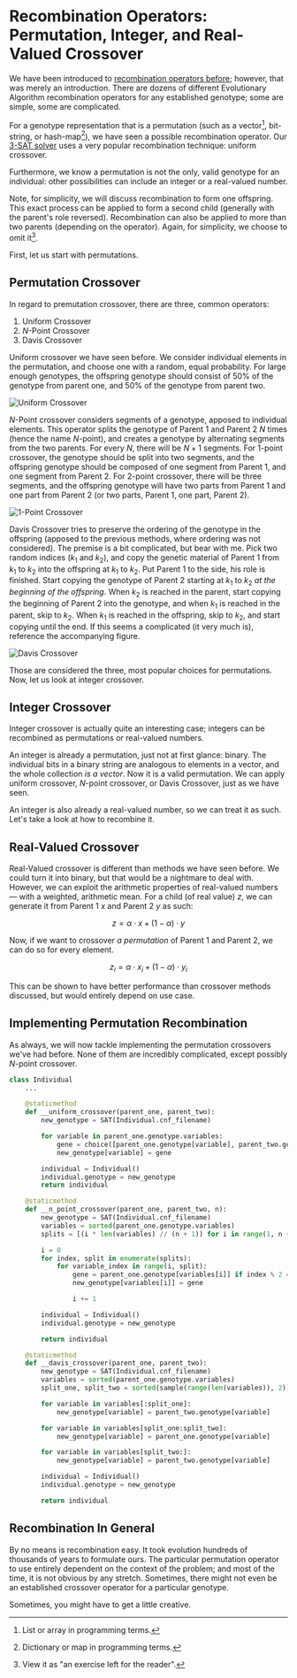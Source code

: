 # Recombination Operators: Permutation, Integer, and Real-Valued Crossover

<script type="text/javascript" charset="utf-8"
src="https://cdn.mathjax.org/mathjax/latest/MathJax.js?config=TeX-AMS-MML_HTMLorMML,
https://vincenttam.github.io/javascripts/MathJaxLocal.js"></script>

We have been introduced to [recombination operators before](https://freneticarray.com/an-evolutionary-approach-to-problem-solving/); however, that was merely an introduction. There are dozens of different Evolutionary Algorithm recombination operators for any established genotype; some are simple, some are  complicated.

For a genotype representation that is a permutation (such as a vector[^1], bit-string, or hash-map[^2]), we have seen a possible recombination operator. Our [3-SAT solver](https://freneticarray.com/on-the-reusability-of-evolutionary-algorithms/) uses a very popular recombination technique: uniform crossover.

Furthermore, we know a permutation is not the only, valid genotype for an individual: other possibilities can include an integer or a real-valued number.

Note, for simplicity, we will discuss recombination to form one offspring. This exact process can be applied to form a second child (generally with the parent's role reversed). Recombination can also be applied to more than two parents (depending on the operator). Again, for simplicity, we choose to omit it[^3].

First, let us start with permutations.


## Permutation Crossover
In regard to premutation crossover, there are three, common operators:

1. Uniform Crossover
2. $N$-Point Crossover
3. Davis Crossover

Uniform crossover we have seen before. We consider individual elements in the permutation, and choose one with a random, equal probability. For large enough genotypes, the offspring genotype should consist of 50% of the genotype from parent one, and 50% of the genotype from parent two.

![Uniform Crossover](/frenetic_array/posts/assets/uniform_crossover.gif)

$N$-Point crossover considers segments of a genotype, apposed to individual elements. This operator splits the genotype of Parent 1 and Parent 2 $N$ times (hence the name $N$-point), and creates a genotype by alternating segments from the two parents. For every $N$, there will be $N + 1$ segments. For 1-point crossover, the genotype should be split into two segments, and the offspring genotype should be composed of one segment from Parent 1, and one segment from Parent 2. For 2-point crossover, there will be three segments, and the offspring genotype will have two parts from Parent 1 and one part from Parent 2 (or two parts, Parent 1, one part, Parent 2).

![1-Point Crossover](/frenetic_array/posts/assets/1_point_crossover.gif)

Davis Crossover tries to preserve the ordering of the genotype in the offspring (apposed to the previous methods, where ordering was not considered). The premise is a bit complicated, but bear with me. Pick two random indices ($k_1$ and $k_2$), and copy the genetic material of Parent 1 from $k_1$ to $k_2$ into the offspring at $k_1$ to $k_2$. Put Parent 1 to the side, his role is finished.  Start copying the genotype of Parent 2 starting at $k_1$ to $k_2$ *at the beginning of the offspring*. When $k_2$ is reached in the parent, start copying the beginning of Parent 2 into the genotype, and when $k_1$ is reached in the parent, skip to $k_2$. When $k_1$ is reached in the offspring, skip to $k_2$, and start copying until the end. If this seems a complicated (it very much is), reference the accompanying figure.

![Davis Crossover](/frenetic_array/posts/assets/davis_crossover.gif)

Those are considered the three, most popular choices for permutations. Now, let us look at integer crossover.


## Integer Crossover
Integer crossover is actually quite an interesting case; integers can be recombined as permutations or real-valued numbers.

An integer is already a permutation, just not at first glance: binary. The individual bits in a binary string are analogous to elements in a vector, and the whole collection *is a vector*. Now it is a valid permutation. We can apply uniform crossover, $N$-point crossover, or Davis Crossover, just as we have seen.

An integer is also already a real-valued number, so we can treat it as such. Let's take a look at how to recombine it.


## Real-Valued Crossover
Real-Valued crossover is different than methods we have seen before. We could turn it into binary, but that would be a nightmare to deal with. However, we can exploit the arithmetic properties of real-valued numbers — with a weighted, arithmetic mean. For a child (of real value) $z$, we can generate it from Parent 1 $x$ and Parent 2 $y$ as such:

$$z = \alpha \cdot x + (1 - \alpha) \cdot y$$

Now, if we want to crossover *a permutation* of Parent 1 and Parent 2, we can do so for every element.

$$z_i = \alpha \cdot x_i + (1 - \alpha) \cdot y_i$$

This can be shown to have better performance than crossover methods discussed, but would entirely depend on use case.


## Implementing Permutation Recombination
As always, we will now tackle implementing the permutation crossovers we've had before. None of them are incredibly complicated, except possibly $N$-point crossover.

```python
class Individual
    ...

    @staticmethod
    def __uniform_crossover(parent_one, parent_two):
        new_genotype = SAT(Individual.cnf_filename)

        for variable in parent_one.genotype.variables:
            gene = choice([parent_one.genotype[variable], parent_two.genotype[variable]])
            new_genotype[variable] = gene

        individual = Individual()
        individual.genotype = new_genotype
        return individual

    @staticmethod
    def __n_point_crossover(parent_one, parent_two, n):
        new_genotype = SAT(Individual.cnf_filename)
        variables = sorted(parent_one.genotype.variables)
        splits = [(i * len(variables) // (n + 1)) for i in range(1, n + 2)]

        i = 0
        for index, split in enumerate(splits):
            for variable_index in range(i, split):
                gene = parent_one.genotype[variables[i]] if index % 2 == 0 else parent_two.genotype[variables[i]]
                new_genotype[variables[i]] = gene

                i += 1

        individual = Individual()
        individual.genotype = new_genotype

        return individual

    @staticmethod
    def __davis_crossover(parent_one, parent_two):
        new_genotype = SAT(Individual.cnf_filename)
        variables = sorted(parent_one.genotype.variables)
        split_one, split_two = sorted(sample(range(len(variables)), 2))

        for variable in variables[:split_one]:
            new_genotype[variable] = parent_two.genotype[variable]

        for variable in variables[split_one:split_two]:
            new_genotype[variable] = parent_one.genotype[variable]

        for variable in variables[split_two:]:
            new_genotype[variable] = parent_two.genotype[variable]

        individual = Individual()
        individual.genotype = new_genotype

        return individual
```


## Recombination In General
By no means is recombination easy. It took evolution hundreds of thousands of years to formulate ours. The particular permutation operator to use entirely dependent on the context of the problem; and most of the time, it is not obvious by any stretch. Sometimes, there might not even be an established crossover operator for a particular genotype.

Sometimes, you might have to get a little creative.


[^1]: List or array in programming terms.
[^2]: Dictionary or map in programming terms.
[^3]: View it as "an exercise left for the reader".
